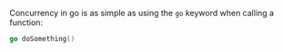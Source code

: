 Concurrency in go is as simple as using the `go` keyword when calling a function:
```go
go doSomething()
```
